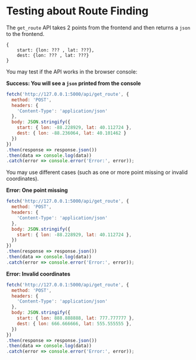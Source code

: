 # Testing about Route Finding

The `get_route` API takes 2 points from the frontend and then returns a `json` to the frontend.

```
{
	start: {lon: ??? , lat: ???},
	dest: {lon: ??? , lat: ???}
}
```



You may test if the API works in the browser console:

**Success: You will see a `json` printed from the console**

```javascript
fetch('http://127.0.0.1:5000/api/get_route', {
  method: 'POST',
  headers: {
    'Content-Type': 'application/json'
  },
  body: JSON.stringify({
    start: { lon: -88.228929, lat: 40.112724 },
    dest: { lon: -88.236064, lat: 40.101462 }
  })
})
.then(response => response.json())
.then(data => console.log(data))
.catch(error => console.error('Error:', error));
```



You may use different cases (such as one or more point missing or invalid coordinates). 

**Error: One point missing**

```javascript
fetch('http://127.0.0.1:5000/api/get_route', {
  method: 'POST',
  headers: {
    'Content-Type': 'application/json'
  },
  body: JSON.stringify({
    start: { lon: -88.228929, lat: 40.112724 },
  })
})
.then(response => response.json())
.then(data => console.log(data))
.catch(error => console.error('Error:', error));
```

**Error: Invalid coordinates**

```javascript
fetch('http://127.0.0.1:5000/api/get_route', {
  method: 'POST',
  headers: {
    'Content-Type': 'application/json'
  },
  body: JSON.stringify({
    start: { lon: 888.888888, lat: 777.777777 },
    dest: { lon: 666.666666, lat: 555.555555 },
  })
})
.then(response => response.json())
.then(data => console.log(data))
.catch(error => console.error('Error:', error));
```